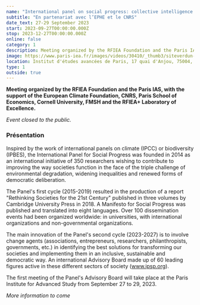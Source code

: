 ```yaml
---
name: "International panel on social progress: collective intelligence in action" 
subtitle: "En partenariat avec l’EPHE et le CNRS"
date_text: 27-29 September 2023
start: 2023-09-27T00:00:00.000Z
stop: 2023-12-27T00:00:00.000Z
online: false
category: 1
description: Meeting organized by the RFIEA Foundation and the Paris IAS, with the support of the European Climate Foundation, CNRS, Paris School of Economics, Cornell University, FMSH and the RFIEA+ Laboratory of Excellence.
image: https://www.paris-iea.fr/images/videos/30410/_thumb3/siteverdun-image-alan-james.jpg
location: Institut d'études avancées de Paris, 17 quai d'Anjou, 75004, Paris
type: 1
outside: true
---
```


**Meeting organized by the RFIEA Foundation and the Paris IAS, with the support of the European Climate Foundation, CNRS, Paris School of Economics, Cornell University, FMSH and the RFIEA+ Laboratory of Excellence.**

*Event closed to the public.*

### Présentation

Inspired by the work of international panels on climate (IPCC) or biodiversity (IPBES), the International Panel for Social Progress was founded in 2014 as an international initiative of 350 researchers wishing to contribute to improving the way societies function in the face of the triple challenge of environmental degradation, widening inequalities and renewed forms of democratic deliberation.

The Panel's first cycle (2015-2019) resulted in the production of a report "Rethinking Societies for the 21st Century" published in three volumes by Cambridge University Press in 2018. A Manifesto for Social Progress was published and translated into eight languages. Over 100 dissemination events had been organized worldwide: in universities, with international organizations and non-governmental organizations.

The main innovation of the Panel's second cycle (2023-2027) is to involve change agents (associations, entrepreneurs, researchers, philanthropists, governments, etc.) in identifying the best solutions for transforming our societies and implementing them in an inclusive, sustainable and democratic way. An international Advisory Board made up of 60 leading figures active in these different sectors of society (www.ipsp.org).

The first meeting of the Panel's Advisory Board will take place at the Paris Institute for Advanced Study from September 27 to 29, 2023.

*More information to come*

